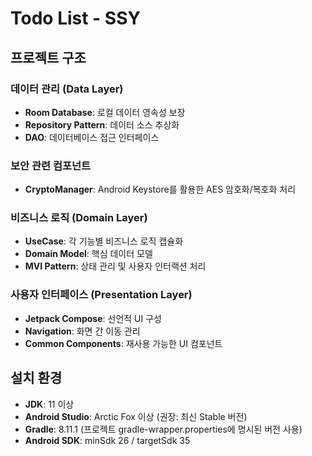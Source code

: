 #  Todo List - SSY

##  프로젝트 구조

###  **데이터 관리 (Data Layer)**
- **Room Database**: 로컬 데이터 영속성 보장
- **Repository Pattern**: 데이터 소스 추상화
- **DAO**: 데이터베이스 접근 인터페이스

###  **보안 관련 컴포넌트**
- **CryptoManager**: Android Keystore를 활용한 AES 암호화/복호화 처리

###  **비즈니스 로직 (Domain Layer)**
- **UseCase**: 각 기능별 비즈니스 로직 캡슐화
- **Domain Model**: 핵심 데이터 모델
- **MVI Pattern**: 상태 관리 및 사용자 인터랙션 처리

###  **사용자 인터페이스 (Presentation Layer)**
- **Jetpack Compose**: 선언적 UI 구성
- **Navigation**: 화면 간 이동 관리
- **Common Components**: 재사용 가능한 UI 컴포넌트

##  설치 환경

- **JDK**: 11 이상
- **Android Studio**: Arctic Fox 이상 (권장: 최신 Stable 버전)
- **Gradle**: 8.11.1 (프로젝트 gradle-wrapper.properties에 명시된 버전 사용)
- **Android SDK**: minSdk 26 / targetSdk 35

